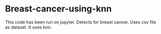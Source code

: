 # Breast-cancer-using-knn
This code has been run on jupyter. Detects for breast cancer. Uses csv file as dataset.
It uses knn.
